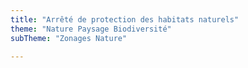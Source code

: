 ```yaml
---
title: "Arrêté de protection des habitats naturels"
theme: "Nature Paysage Biodiversité"
subTheme: "Zonages Nature"

---
```

